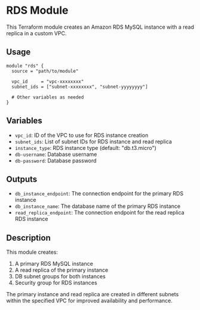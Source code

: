# RDS Module

This Terraform module creates an Amazon RDS MySQL instance with a read replica in a custom VPC.

## Usage

```hcl
module "rds" {
  source = "path/to/module"

  vpc_id     = "vpc-xxxxxxxx"
  subnet_ids = ["subnet-xxxxxxxx", "subnet-yyyyyyyy"]

  # Other variables as needed
}
```

## Variables

- `vpc_id`: ID of the VPC to use for RDS instance creation
- `subnet_ids`: List of subnet IDs for RDS instance and read replica
- `instance_type`: RDS instance type (default: "db.t3.micro")
- `db-username`: Database username
- `db-password`: Database password

## Outputs

- `db_instance_endpoint`: The connection endpoint for the primary RDS instance
- `db_instance_name`: The database name of the primary RDS instance
- `read_replica_endpoint`: The connection endpoint for the read replica RDS instance

## Description

This module creates:
1. A primary RDS MySQL instance
2. A read replica of the primary instance
3. DB subnet groups for both instances
4. Security group for RDS instances

The primary instance and read replica are created in different subnets within the specified VPC for improved availability and performance.